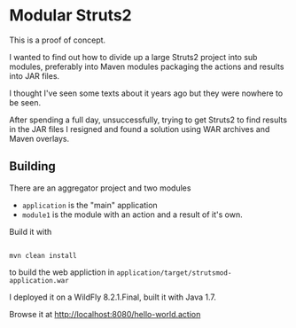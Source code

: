 Modular Struts2
===============


This is a proof of concept.

I wanted to find out how to divide up a large Struts2 project into
sub modules, preferably into Maven modules packaging the actions and
results into JAR files.

I thought I've seen some texts about it years ago but they were
nowhere to be seen.

After spending a full day, unsuccessfully, trying to get Struts2 to
find results in the JAR files I resigned and found a solution using
WAR archives and Maven overlays.




Building
--------


There are an aggregator project and two modules

 + `application` is the "main" application
 + `module1` is the module with an action and a result of it's own.
 

Build it with

```

mvn clean install

```

to build the web appliction in `application/target/strutsmod-application.war`


I deployed it on a WildFly 8.2.1.Final, built it with Java 1.7.

Browse it at
[http://localhost:8080/hello-world.action](http://localhost:8080/hello-world.action)
